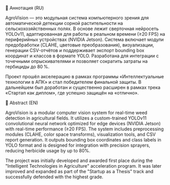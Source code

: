 📌 Аннотация (RU)

AgroVision — это модульная система компьютерного зрения для автоматической детекции сорной растительности на сельскохозяйственных полях. В основе лежит сверточная нейросеть YOLOv11, адаптированная для работы в реальном времени (≥20 FPS) на периферийных устройствах (NVIDIA Jetson). Система включает модули предобработки (CLAHE, цветовые преобразования), визуализации, генерации CSV-отчётов и поддерживает экспорт bounding box координат и классов в формате YOLO. Разработана для интеграции с точечными опрыскивателями и позволяет сократить затраты на гербициды до 80 %.

Проект прошёл акселерацию в рамках программы «Интеллектуальные технологии в АПК» и стал победителем финальной защиты. В дальнейшем был доработан и существенно расширен в рамках трека «Стартап как диплом», где успешно защищён на «отлично».

📌 Abstract (EN)

AgroVision is a modular computer vision system for real-time weed detection in agricultural fields. It utilizes a custom-trained YOLOv11 convolutional neural network optimized for edge devices (NVIDIA Jetson) with real-time performance (≥20 FPS). The system includes preprocessing modules (CLAHE, color space transforms), visualization tools, and CSV report generation. It outputs bounding box coordinates and class labels in YOLO format and is designed for integration with precision sprayers, reducing herbicide usage by up to 80%.

The project was initially developed and awarded first place during the "Intelligent Technologies in Agriculture" acceleration program. It was later improved and expanded as part of the "Startup as a Thesis" track and successfully defended with the highest grade.
